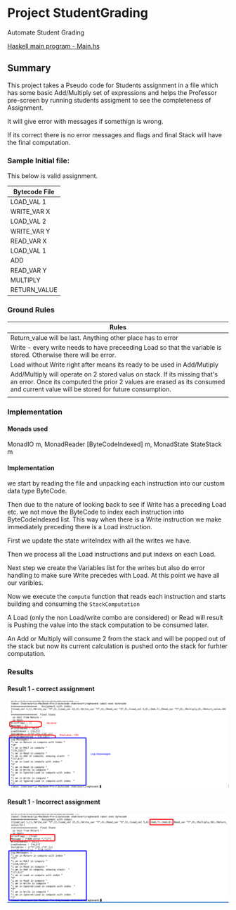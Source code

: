 # Project StudentGrading
Automate Student Grading 



[Haskell main program - Main.hs](https://github.com/rchak007/HaskellProjectStudentGrading/blob/main/bytecode/src/Main.hs) 



## Summary

This project takes a Pseudo code for Students assignment in a file which has some basic Add/Multiply set of expressions and helps the Professor pre-screen by running students assigment to see the completeness of Assignment.

It will give error with messages if somethign is wrong. 

If its correct there is no error messages and flags and final Stack will have the final computation.



### Sample Initial file:

This below is valid assignment.

| Bytecode File |
| ------------- |
| LOAD_VAL 1    |
| WRITE_VAR X   |
| LOAD_VAL 2    |
| WRITE_VAR  Y  |
| READ_VAR X    |
| LOAD_VAL 1    |
| ADD           |
| READ_VAR Y    |
| MULTIPLY      |
| RETURN_VALUE  |





### Ground Rules 

| Rules                                                        |
| ------------------------------------------------------------ |
| Return_value will be last. Anything other place has to error |
| Write - every write needs to have preceeding Load so that the variable is stored. Otherwise there will be error. |
| Load without Write right after means its ready to be used in Add/Mutiply |
| Add/Multiply will operate on 2 stored valus on stack. If its missing that's an error. Once its computed the prior 2 values are erased as its consumed and current value will be stored for future consumption. |
|                                                              |





### Implementation 

#### Monads used 

MonadIO m, MonadReader [ByteCodeIndexed] m, MonadState StateStack m



#### Implementation 

we start by reading the file and unpacking each instruction into our custom data type ByteCode.

Then due to the nature of looking back to see if Write has a preceding Load etc. we not move the ByteCode to index each instruction into ByteCodeIndexed list. This way when there is a Write instruction we make immediately preceding there is a Load instruction. 

First we update the state writeIndex with all the writes we have. 

Then we process all the Load instructions and put indexs on each Load. 

Next step we create the Variables list for the writes but also do error handling to make sure Write precedes with Load. At this point we have all our varibles.

Now we execute the `compute` function that reads each instruction and starts building and consuming the `StackComputation`

A Load (only the non Load/write combo are considered) or Read will result is Pushing the value into the stack computation to be consumed later.

An Add or Multiply will consume 2 from the stack and will be popped out of the stack but now its current calculation is pushed onto the stack for furhter computation. 



### Results

#### Result 1 - correct assignment 

![image-20220702135120780](Images/asg1Result.png)







#### Result 1 - Incorrect assignment 

![image-20220702135337178](Images/asg3AddErr.png)

















